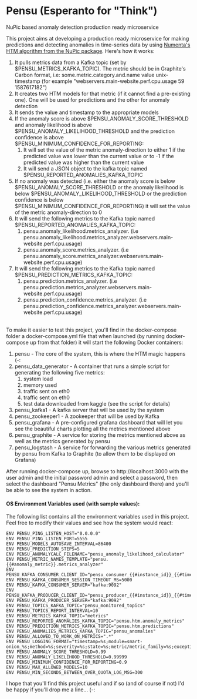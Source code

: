 # Pensu (Esperanto for "Think")
NuPic based anomaly detection production ready microservice

This project aims at developing a production ready microservice for making predictions and detecting anomalies in time-series data by using [Numenta's HTM algorithm from the NuPic package](https://www.numenta.org/).
Here's how it works:

1. It pulls metrics data from a Kafka topic (set by $PENSU_METRICS_KAFKA_TOPIC). The metric should be in Graphite's Carbon format, i.e: some.metric.category.and.name value unix-timestamp (for example "webservers.main-website.perf.cpu.usage 59 1587617182")
1. It creates two HTM models for that metric (if it cannot find a pre-existing one). One will be used for predictions and the other for anomaly detection
1. It sends the value and timestamp to the appropriate models
1. If the anomaly score is above $PENSU_ANOMALY_SCORE_THRESHOLD and anomaly likelihood is above $PENSU_ANOMALY_LIKELIHOOD_THRESHOLD and the prediction confidence is above $PENSU_MINIMUM_CONFIDENCE_FOR_REPORTING:
    1. It will set the value of the metric anomaly-direction to either 1 if the predicted value was lower than the current value or to -1 if the predicted value was higher than the current value 
    1. It will send a JSON object to the kafka topic named $PENSU_REPORTED_ANOMALIES_KAFKA_TOPIC
1. If no anomaly was detected (i.e. either the anomaly score is below $PENSU_ANOMALY_SCORE_THRESHOLD or the anomaly likelihood is below $PENSU_ANOMALY_LIKELIHOOD_THRESHOLD or the prediction confidence is below $PENSU_MINIMUM_CONFIDENCE_FOR_REPORTING) it will set the value of the metric anomaly-direction to 0
1. It will send the following metrics to the Kafka topic named $PENSU_REPORTED_ANOMALIES_KAFKA_TOPIC:
    1. pensu.anomaly_likelihood.metrics_analyzer.<metric name> (i.e pensu.anomaly_likelihood.metrics_analyzer.webservers.main-website.perf.cpu.usage)
    1. pensu.anomaly_score.metrics_analyzer.<metric name> (i.e pensu.anomaly_score.metrics_analyzer.webservers.main-website.perf.cpu.usage)
1. It will send the following metrics to the Kafka topic named $PENSU_PREDICTION_METRICS_KAFKA_TOPIC:
    1. pensu.prediction.metrics_analyzer.<metric name> (i.e pensu.prediction.metrics_analyzer.webservers.main-website.perf.cpu.usage)
    1. pensu.prediction_confidence.metrics_analyzer.<metric name> (i.e pensu.prediction_confidence.metrics_analyzer.webservers.main-website.perf.cpu.usage)

<br />
To make it easier to test this project, you'll find in the docker-compose folder a docker-compose.yml file that when launched (by running docker-compose up from that folder) it will start the following Docker containers:

1. pensu - The core of the system, this is where the HTM magic happens (-:
1. pensu_data_generator - A container that runs a simple script for generating the following five metrics:
   1. system load
   1. memory used
   1. traffic sent on eth0
   1. traffic sent on eth0
   1. test data downloaded from kaggle (see the script for details)
1. pensu_kafka1 - A kafka server that will be used by the system
1. pensu_zookeeper1 - A zookeeper that will be used by Kafka
1. pensu_grafana - A pre-configured grafana dashboard that will let you see the beautiful charts plotting all the metrics mentioned above
1. pensu_graphite - A service for storing the metrics mentioned above as well as the metrics generated by pensu 
1. pensu_logstash - A service for forwarding the various metrics generated by pensu from Kafka to Graphite (to allow them to be displayed on Grafana) 

After running docker-compose up, browse to http://localhost:3000 with the user admin and the initial password admin and select a password, then select the dashboard "Pensu Metrics" (the only dashboard there) and you'll be able to see the system in action.


#### OS Environment Variables used (with sample values):
The following list contains all the environment variables used in this project. Feel free to modify their values and see how the system would react:
```
ENV PENSU_PING_LISTEN_HOST="0.0.0.0"
ENV PENSU_PING_LISTEN_PORT=5555
ENV PENSU_MODELS_AUTOSAVE_INTERVAL=86400
ENV PENSU_PREDICTION_STEPS=5
ENV PENSU_ANOMALYCALC_FILENAME="pensu_anomaly_likelihood_calculator"
ENV PENSU_METRIC_NAMES_TEMPLATE="pensu.{{#anomaly_metric}}.metrics_analyzer"
ENV PENSU_KAFKA_CONSUMER_CLIENT_ID="pensu_consumer_{{#instance_id}}_{{#time_started}}"
ENV PENSU_KAFKA_CONSUMER_SESSION_TIMEOUT_MS=5000
ENV PENSU_KAFKA_CONSUMER_SERVER="kafka:9092"
ENV PENSU_KAFKA_PRODUCER_CLIENT_ID="pensu_producer_{{#instance_id}}_{{#time_started}}"
ENV PENSU_KAFKA_PRODUCER_SERVER="kafka:9092"
ENV PENSU_TOPICS_KAFKA_TOPIC="pensu_monitored_topics"
ENV PENSU_TOPICS_REPORT_INTERVAL=10
ENV PENSU_METRICS_KAFKA_TOPIC="metrics"
ENV PENSU_REPORTED_ANOMALIES_KAFKA_TOPIC="pensu.htm.anomaly_metrics"
ENV PENSU_PREDICTION_METRICS_KAFKA_TOPIC="pensu.htm.predictions"
ENV PENSU_ANOMALIES_METRICS_KAFKA_TOPIC="pensu_anomalies"
ENV PENSU_ALLOWED_TO_WORK_ON_METRICS=".*"
ENV PENSU_LOGGING_FORMAT="timestamp=%s;module=smart-onion_%s;method=%s;severity=%s;state=%s;metric/metric_family=%s;exception_msg=%s;exception_type=%s;message=%s"
ENV PENSU_ANOMALY_SCORE_THRESHOLD=0.99
ENV PENSU_ANOMALY_LIKELIHOOD_THRESHOLD=0.99999
ENV PENSU_MINIMUM_CONFIDENCE_FOR_REPORTING=0.9
ENV PENSU_MAX_ALLOWED_MODELS=10
ENV PENSU_MIN_SECONDS_BETWEEN_OVER_QUOTA_LOG_MSG=300
```

I hope that you'll find this project useful and if so (and of course if not) I'd be happy if you'll drop me a line... (-:

